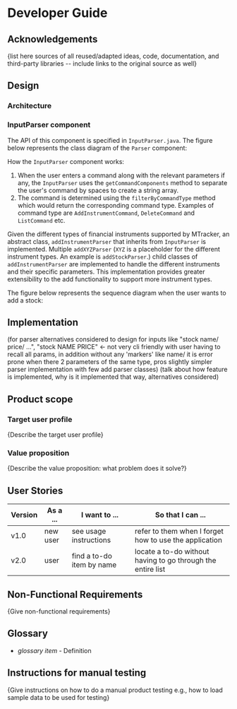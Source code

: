 # Developer Guide

## Acknowledgements

{list here sources of all reused/adapted ideas, code, documentation, and third-party libraries -- include links to the original source as well}

## Design
### Architecture

### InputParser component
The API of this component is specified in `InputParser.java`.
The figure below represents the class diagram of the `Parser` component:

How the `InputParser` component works:
1. When the user enters a command along with the relevant parameters if any, the `InputParser` uses the 
`getCommandComponents` method to separate the user's command by spaces to create a string array. 
2. The command is determined using the `filterByCommandType` method which would return the corresponding 
command type. Examples of command type are `AddInstrumentCommand`, `DeleteCommand` and `ListCommand` etc. 

Given the different types of financial instruments supported by MTracker, an abstract class, `addInstrumentParser` 
that inherits from `InputParser` is implemented. Multiple `addXYZParser` (`XYZ` is 
a placeholder for the different instrument types. An example is `addStockParser`.) child classes of 
`addInstrumentParser` are implemented to handle the different instruments and their specific parameters.
This implementation provides greater extensibility to the add functionality to support more instrument types. 

The figure below represents the sequence diagram when the user wants to add a stock:

## Implementation
(for parser alternatives considered to design for inputs like 
"stock name/ price/ ...", "stock NAME PRICE" <- not very cli friendly with user having to recall all params,
in addition without any 'markers' like name/ it is error prone when there 2 parameters of the same type,
pros slightly simpler parser implementation with few add parser classes)
(talk about how feature is implemented, why is it implemented that way, alternatives considered)

## Product scope
### Target user profile

{Describe the target user profile}

### Value proposition

{Describe the value proposition: what problem does it solve?}

## User Stories

|Version| As a ... | I want to ... | So that I can ...|
|--------|----------|---------------|------------------|
|v1.0|new user|see usage instructions|refer to them when I forget how to use the application|
|v2.0|user|find a to-do item by name|locate a to-do without having to go through the entire list|

## Non-Functional Requirements

{Give non-functional requirements}

## Glossary

* *glossary item* - Definition

## Instructions for manual testing

{Give instructions on how to do a manual product testing e.g., how to load sample data to be used for testing}
